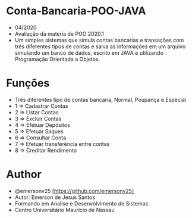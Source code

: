 # Conta-Bancaria-POO-JAVA
 * 04/2020
 * Avaliação da materia de POO 2020.1 
 * Um simples sistemas que simula contas bancarias e transações com três diferentes tipos de contas e salva as informações em um arquivo simulando um banco de dados, escrito em JAVA e utilizando Programação Orientada a Objetos.

# Funções
* Três diferentes tipo de contas bancaria, Normal, Poupança e Especial
* 1 => Cadastrar Contas
* 2 => Listar Contas
* 3 => Excluir Contas
* 4 => Efetuar Depósitos
* 5 => Efetuar Saques
* 6 => Consultar Conta
* 7 => Efetuar transferência entre contas
* 8 => Creditar Rendimento
 
 # Author
 
 *  @emersonv25 [https://github.com/emersonv25]
 *  Autor: Emerson de Jesus Santos
 *  Formando em Analise e Desenvolvimento de Sistemas
 *  Centro Universitário Maurício de Nassau
